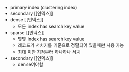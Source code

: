 - primary index (clustering index)
- secondary [[인덱스]] 
- dense [[인덱스]] 
	- 모든 index has search key value
- sparse [[인덱스]] 
	- 몇몇 index has search key value
	- 레코드가 서치키를 기준으로 정렬되어 있을때만 사용 가능
	- 최대 미만 지점부터 하나하나 서치
- secondary [[인덱스]] 
	- dense여야함